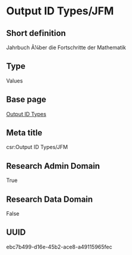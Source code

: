 # Output ID Types/JFM
## Short definition
Jahrbuch Ã¼ber die Fortschritte der Mathematik
## Type
Values
## Base page
[Output ID Types](https://github.com/EuroCRIS/CASRAI-Dictionairies/blob/main/Objects/Output%20ID%20Types.md)
## Meta title
csr:Output ID Types/JFM
## Research Admin Domain
True
## Research Data Domain
False
## UUID
ebc7b499-d16e-45b2-ace8-a49115965fec

